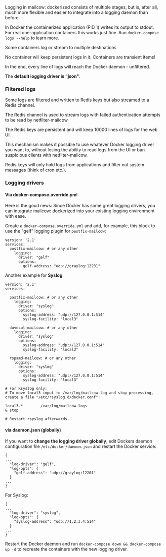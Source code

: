 Logging in mailcow: dockerized consists of multiple stages, but is, after all, much more flexible and easier to integrate into a logging daemon than before.

In Docker the containerized application (PID 1) writes its output to stdout. For real one-application containers this works just fine.
Run `docker-compose logs --help` to learn more. 

Some containers log or stream to multiple destinations.

No container will keep persistent logs in it. Containers are transient items!

In the end, every line of logs will reach the Docker daemon - unfiltered.

The **default logging driver is "json"**.

### Filtered logs

Some logs are filtered and written to Redis keys but also streamed to a Redis channel.

The Redis channel is used to stream logs with failed authentication attempts to be read by netfilter-mailcow.

The Redis keys are persistent and will keep 10000 lines of logs for the web UI.

This mechanism makes it possible to use whatever Docker logging driver you want to, without losing 
the ability to read logs from the UI or ban suspicious clients with netfilter-mailcow.

Redis keys will only hold logs from applications and filter out system messages (think of cron etc.).

### Logging drivers

#### Via docker-compose.override.yml

Here is the good news: Since Docker has some great logging drivers, you can integrate mailcow: dockerized into your existing logging environment with ease.

Create a `docker-compose.override.yml` and add, for example, this block to use the "gelf" logging plugin for `postfix-mailcow`:

```
version: '2.1'
services:
  postfix-mailcow: # or any other
    logging:
      driver: "gelf"
      options:
        gelf-address: "udp://graylog:12201"
```

Another example for **Syslog**:

```
version: '2.1'
services:

  postfix-mailcow: # or any other
    logging:
      driver: "syslog"
      options:
        syslog-address: "udp://127.0.0.1:514"
        syslog-facility: "local3"

  dovecot-mailcow: # or any other
    logging:
      driver: "syslog"
      options:
        syslog-address: "udp://127.0.0.1:514"
        syslog-facility: "local3"

  rspamd-mailcow: # or any other
    logging:
      driver: "syslog"
      options:
        syslog-address: "udp://127.0.0.1:514"
        syslog-facility: "local3"

# For Rsyslog only:
# To move local3 input to /var/log/mailcow.log and stop processing, create a file "/etc/rsyslog.d/docker.conf":

local3.*        /var/log/mailcow.logs
& stop

# Restart rsyslog afterwards.

```

#### via daemon.json (globally)

If you want to **change the logging driver globally**, edit Dockers daemon configuration file `/etc/docker/daemon.json` and restart the Docker service:

```
{
...
  "log-driver": "gelf",
  "log-opts": {
    "gelf-address": "udp://graylog:12201"
  }
...
}
```

For Syslog:

```
{
...
  "log-driver": "syslog",
  "log-opts": {
    "syslog-address": "udp://1.2.3.4:514"
  }
...
}
```

Restart the Docker daemon and run `docker-compose down && docker-compose up -d` to recreate the containers with the new logging driver.

